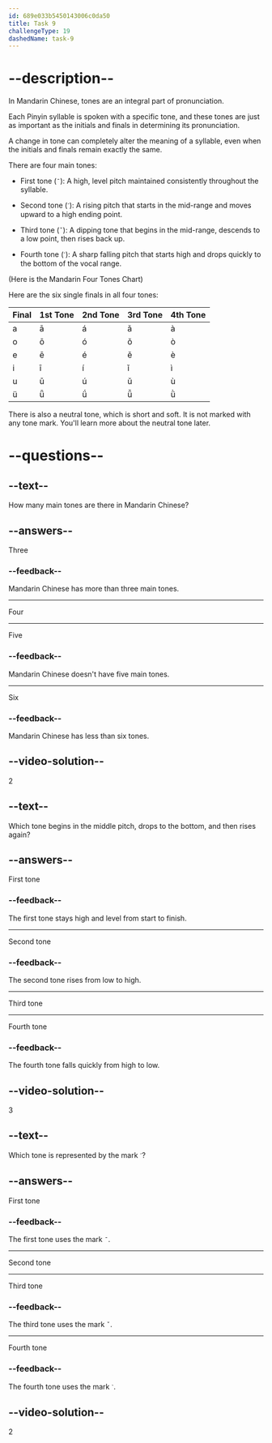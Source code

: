 ```yaml
---
id: 689e033b5450143006c0da50
title: Task 9
challengeType: 19
dashedName: task-9
---
```


<!-- (Audio) A: ā á ǎ à​ ō ó ǒ ò​ ē é ě è​ ī í ǐ ì​ ū ú ǔ ù​ ǖ ǘ ǚ ǜ -->

# --description--

In Mandarin Chinese, tones are an integral part of pronunciation.

Each Pinyin syllable is spoken with a specific tone, and these tones are just as important as the initials and finals in determining its pronunciation.

A change in tone can completely alter the meaning of a syllable, even when the initials and finals remain exactly the same.

There are four main tones:

- First tone (`ˉ`): A high, level pitch maintained consistently throughout the syllable.

- Second tone (`ˊ`): A rising pitch that starts in the mid-range and moves upward to a high ending point.

- Third tone (`ˇ`): A dipping tone that begins in the mid-range, descends to a low point, then rises back up.

- Fourth tone (`ˋ`): A sharp falling pitch that starts high and drops quickly to the bottom of the vocal range.

(Here is the Mandarin Four Tones Chart)

Here are the six single finals in all four tones:

| Final | 1st Tone | 2nd Tone | 3rd Tone | 4th Tone |
|-------|----------|----------|----------|----------|
| a     | ā        | á        | ǎ        | à        |
| o     | ō        | ó        | ǒ        | ò        |
| e     | ē        | é        | ě        | è        |
| i     | ī        | í        | ǐ        | ì        |
| u     | ū        | ú        | ǔ        | ù        |
| ü     | ǖ        | ǘ        | ǚ        | ǜ        |

There is also a neutral tone, which is short and soft. It is not marked with any tone mark. You'll learn more about the neutral tone later.

# --questions--

## --text--

How many main tones are there in Mandarin Chinese?

## --answers--

Three

### --feedback--

Mandarin Chinese has more than three main tones.

---

Four

---

Five

### --feedback--

Mandarin Chinese doesn't have five main tones.

---

Six

### --feedback--

Mandarin Chinese has less than six tones.

## --video-solution--

2

## --text--

Which tone begins in the middle pitch, drops to the bottom, and then rises again?

## --answers--

First tone

### --feedback--

The first tone stays high and level from start to finish.

---

Second tone

### --feedback--

The second tone rises from low to high.

---

Third tone

---

Fourth tone

### --feedback--

The fourth tone falls quickly from high to low.

## --video-solution--

3

## --text--

Which tone is represented by the mark `ˊ`?

## --answers--

First tone

### --feedback--

The first tone uses the mark `ˉ`.

---

Second tone

---

Third tone

### --feedback--

The third tone uses the mark `ˇ`.

---

Fourth tone

### --feedback--

The fourth tone uses the mark `ˋ`.

## --video-solution--

2
